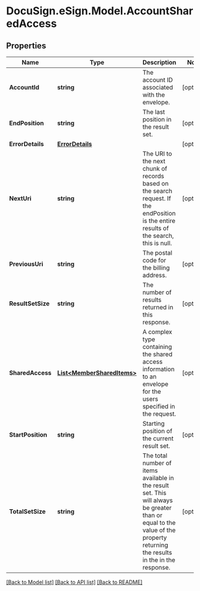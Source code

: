 # DocuSign.eSign.Model.AccountSharedAccess
## Properties

Name | Type | Description | Notes
------------ | ------------- | ------------- | -------------
**AccountId** | **string** | The account ID associated with the envelope. | [optional] 
**EndPosition** | **string** | The last position in the result set.  | [optional] 
**ErrorDetails** | [**ErrorDetails**](ErrorDetails.md) |  | [optional] 
**NextUri** | **string** | The URI to the next chunk of records based on the search request. If the endPosition is the entire results of the search, this is null.  | [optional] 
**PreviousUri** | **string** | The postal code for the billing address. | [optional] 
**ResultSetSize** | **string** | The number of results returned in this response.  | [optional] 
**SharedAccess** | [**List&lt;MemberSharedItems&gt;**](MemberSharedItems.md) | A complex type containing the shared access information to an envelope for the users specified in the request. | [optional] 
**StartPosition** | **string** | Starting position of the current result set. | [optional] 
**TotalSetSize** | **string** | The total number of items available in the result set. This will always be greater than or equal to the value of the property returning the results in the in the response. | [optional] 

[[Back to Model list]](../README.md#documentation-for-models) [[Back to API list]](../README.md#documentation-for-api-endpoints) [[Back to README]](../README.md)


